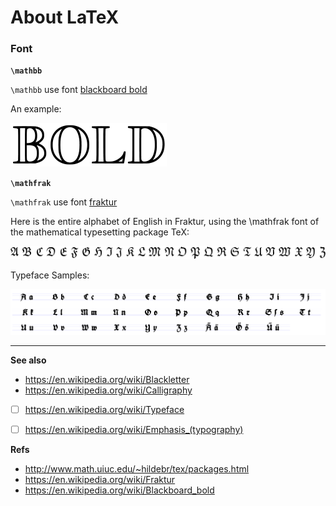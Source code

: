 About LaTeX
===========

### Font

**`\mathbb`**

`\mathbb` use font [blackboard bold](https://en.wikipedia.org/wiki/Blackboard_bold)

An example:

![](/_img/2014/mathbb.png)


**`\mathfrak`**

`\mathfrak` use font [fraktur](https://en.wikipedia.org/wiki/Fraktur)

Here is the entire alphabet of English in Fraktur, using the \mathfrak font of the mathematical typesetting package TeX:

![](/_img/2014/fraktur-01.png)

Typeface Samples:

![](/_img/2014/fraktur-02.png)


---

**See also**

* https://en.wikipedia.org/wiki/Blackletter
* https://en.wikipedia.org/wiki/Calligraphy
* [ ] https://en.wikipedia.org/wiki/Typeface
* [ ] https://en.wikipedia.org/wiki/Emphasis_(typography)


**Refs**

* http://www.math.uiuc.edu/~hildebr/tex/packages.html
* https://en.wikipedia.org/wiki/Fraktur
* https://en.wikipedia.org/wiki/Blackboard_bold
